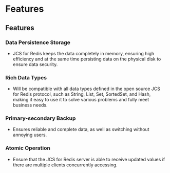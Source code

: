 ﻿# Features

## Features
### Data Persistence Storage
- JCS for Redis keeps the data completely in memory, ensuring high efficiency and at the same time persisting data on the physical disk to ensure data security.

### Rich Data Types
- Will be compatible with all data types defined in the open source JCS for Redis protocol, such as String, List, Set, SortedSet, and Hash, making it easy to use it to solve various problems and fully meet business needs.

### Primary-secondary Backup
- Ensures reliable and complete data, as well as switching without annoying users.

### Atomic Operation
- Ensure that the JCS for Redis server is able to receive updated values if there are multiple clients concurrently accessing.
